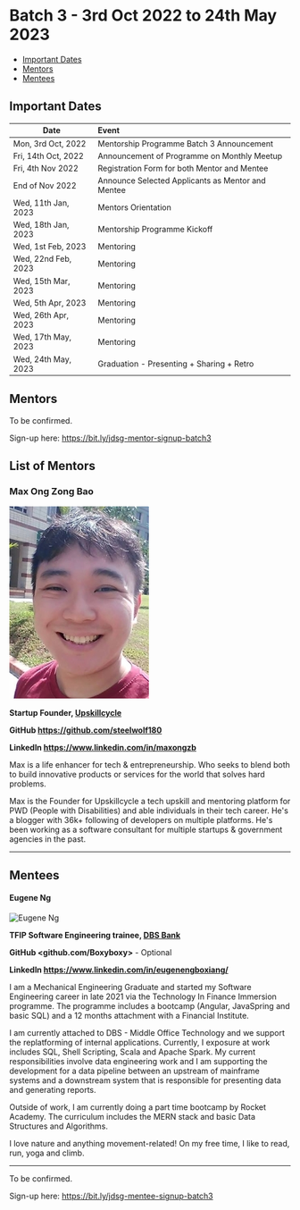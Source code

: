 # Batch 3 - 3rd Oct 2022 to 24th May 2023

- [Important Dates](#important-dates)
- [Mentors](#mentors)
- [Mentees](#mentees)

## Important Dates

| Date                | Event                                             |
| ------------------- | :------------------------------------------------ |
| Mon, 3rd Oct, 2022  | Mentorship Programme Batch 3 Announcement         |
| Fri, 14th Oct, 2022 | Announcement of Programme on Monthly Meetup       |
| Fri, 4th Nov 2022   | Registration Form for both Mentor and Mentee      |
| End of Nov 2022     | Announce Selected Applicants as Mentor and Mentee |
| Wed, 11th Jan, 2023 | Mentors Orientation                               |
| Wed, 18th Jan, 2023 | Mentorship Programme Kickoff                      |
| Wed, 1st Feb, 2023  | Mentoring                                         |
| Wed, 22nd Feb, 2023 | Mentoring                                         |
| Wed, 15th Mar, 2023 | Mentoring                                         |
| Wed, 5th Apr, 2023  | Mentoring                                         |
| Wed, 26th Apr, 2023 | Mentoring                                         |
| Wed, 17th May, 2023 | Mentoring                                         |
| Wed, 24th May, 2023 | Graduation - Presenting + Sharing + Retro         |

## Mentors

To be confirmed.

Sign-up here: <https://bit.ly/jdsg-mentor-signup-batch3>

## List of Mentors

### Max Ong Zong Bao

![Max Ong Zong Bao](./images/mentor_max_ong_zong_bao.jpg)

**Startup Founder, [Upskillcycle](https://www.linkedin.com/company/upskillcycle/)**

**GitHub <https://github.com/steelwolf180>**

**LinkedIn <https://www.linkedin.com/in/maxongzb>**

Max is a life enhancer for tech & entrepreneurship. Who seeks to blend both to build innovative products or services
for the world that solves hard problems.

Max is the Founder for Upskillcycle a tech upskill and mentoring platform for PWD (People with Disabilities) and
able individuals in their tech career. He's a blogger with 36k+ following of developers on multiple platforms.
He's been working as a software consultant for multiple startups & government agencies in the past.

---

## Mentees

#### Eugene Ng

![Eugene Ng](./images/mentor_or_mentee_name.jpg)

**TFIP Software Engineering trainee, [DBS Bank](https://sg.linkedin.com/company/dbs-bank)**

**GitHub <github.com/Boxyboxy>** - Optional

**LinkedIn <https://www.linkedin.com/in/eugenengboxiang/>**

I am a Mechanical Engineering Graduate and started my Software Engineering career in late 2021 via the Technology In Finance Immersion programme. The programme includes a bootcamp (Angular, JavaSpring and basic SQL) and a 12 months attachment with a Financial Institute.

I am currently attached to DBS - Middle Office Technology and we support the replatforming of internal applications. Currently, I exposure at work includes SQL, Shell Scripting, Scala and Apache Spark. My current responsibilities involve data engineering work and I am supporting the development for a data pipeline between an upstream of mainframe systems and a downstream system that is responsible for presenting data and generating reports.

Outside of work, I am currently doing a part time bootcamp by Rocket Academy. The curriculum includes the MERN stack and basic Data Structures and Algorithms.

I love nature and anything movement-related! On my free time, I like to read, run, yoga and climb.

---

To be confirmed.

Sign-up here: <https://bit.ly/jdsg-mentee-signup-batch3>
